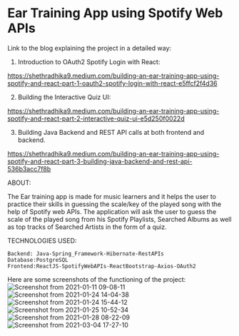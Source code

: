 # Ear Training App using Spotify Web APIs

Link to the blog explaining the project in a detailed way:

1. Introduction to OAuth2 Spotify Login with React:

https://shethradhika9.medium.com/building-an-ear-training-app-using-spotify-and-react-part-1-oauth2-spotify-login-with-react-e5ffcf2f4d36

2. Building the Interactive Quiz UI:

https://shethradhika9.medium.com/building-an-ear-training-app-using-spotify-and-react-part-2-interactive-quiz-ui-e5d250f0022d

3. Building Java Backend and REST API calls at both frontend and backend.

https://shethradhika9.medium.com/building-an-ear-training-app-using-spotify-and-react-part-3-building-java-backend-and-rest-api-536b3acc7f8b

ABOUT:


The Ear training app is made for music learners and it helps the user to practice their skills in guessing the scale/key of the played song with the help of Spotify web APIs. The application will ask the user to guess the scale of the played song from his Spotify Playlists, Searched Albums as well as top tracks of Searched Artists in the form of a quiz.

TECHNOLOGIES USED:


    Backend: Java-Spring_Framework-Hibernate-RestAPIs
    Database:PostgreSQL
    Frontend:ReactJS-SpotifyWebAPIs-ReactBootstrap-Axios-OAuth2
    
    
Here are some screenshots of the functioning of the project:
![Screenshot from 2021-01-11 09-08-11](https://user-images.githubusercontent.com/43770974/110728510-38112700-8243-11eb-8027-cb4f4fa7c3a6.png)
![Screenshot from 2021-01-24 14-04-38](https://user-images.githubusercontent.com/43770974/110728560-4f501480-8243-11eb-82b3-7a072b005af4.png)
![Screenshot from 2021-01-24 15-44-12](https://user-images.githubusercontent.com/43770974/110728572-57a84f80-8243-11eb-8dda-610426f19284.png)
![Screenshot from 2021-01-25 10-52-34](https://user-images.githubusercontent.com/43770974/110728583-5b3bd680-8243-11eb-84f0-95fe5b4bf376.png)
![Screenshot from 2021-01-28 08-22-09](https://user-images.githubusercontent.com/43770974/110728677-79093b80-8243-11eb-9227-d5c5c34e5dc3.png)
![Screenshot from 2021-03-04 17-27-10](https://user-images.githubusercontent.com/43770974/110728718-87575780-8243-11eb-9fad-4cd6e2f2c326.png)

